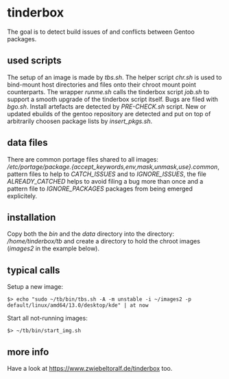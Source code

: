 # tinderbox
The goal is to detect build issues of and conflicts between Gentoo packages.

## used scripts
The setup of an image is made by *tbs.sh*. The helper script *chr.sh* is used to bind-mount host directories and files onto their chroot mount point counterparts. The wrapper *runme.sh* calls the tinderbox script *job.sh*  to support a  smooth upgrade of the tinderbox script itself. Bugs are filed with *bgo.sh*. Install artefacts are detected by *PRE-CHECK.sh* script. New or updated ebuilds of the gentoo repository are detected and put on top of arbitrarily choosen package lists by *insert_pkgs.sh*.

## data files
There are common portage files shared to all images: */etc/portage/package.{accept_keywords,env,mask,unmask,use}.common*, pattern files to help to *CATCH_ISSUES* and to *IGNORE_ISSUES*, the file *ALREADY_CATCHED* helps to avoid filing a bug more than once and a pattern file to *IGNORE_PACKAGES* packages from being emerged explicitely.

## installation
Copy both the *bin* and the *data* directory into the directory: */home/tinderbox/tb* and create a directory to hold the chroot images (*images2* in the example below).

## typical calls
Setup a new image:

    $> echo "sudo ~/tb/bin/tbs.sh -A -m unstable -i ~/images2 -p default/linux/amd64/13.0/desktop/kde" | at now

Start all not-running images:

    $> ~/tb/bin/start_img.sh


## more info
Have a look at https://www.zwiebeltoralf.de/tinderbox too.
